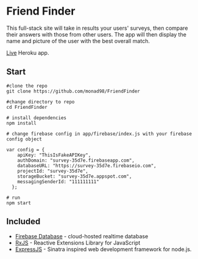 # Friend Finder
This full-stack site will take in results your users' surveys, then compare their answers with those from other users. The app will then display the name and picture of the user with the best overall match.

[Live](https://find-ur-friends.herokuapp.com/survey) Heroku app.

## Start
```
#clone the repo
git clone https://github.com/monad98/FriendFinder

#change directory to repo
cd FriendFinder

# install dependencies
npm install

# change firebase config in app/firebase/index.js with your firebase config object

var config = {
    apiKey: "ThisIsFakeAPIKey",
    authDomain: "survey-35d7e.firebaseapp.com",
    databaseURL: "https://survey-35d7e.firebaseio.com",
    projectId: "survey-35d7e",
    storageBucket: "survey-35d7e.appspot.com",
    messagingSenderId: "111111111"
  };

# run
npm start
```

## Included
- [Firebase Database](https://firebase.google.com/) - cloud-hosted realtime database
- [RxJS](https://github.com/ReactiveX/rxjs) - Reactive Extensions Library for JavaScript
- [ExpressJS](https://expressjs.com) - Sinatra inspired web development framework for node.js.